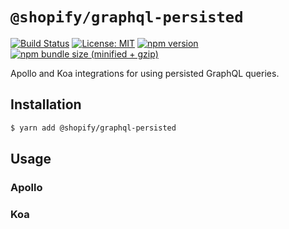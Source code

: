 # `@shopify/graphql-persisted`

[![Build Status](https://travis-ci.org/Shopify/quilt.svg?branch=master)](https://travis-ci.org/Shopify/quilt)
[![License: MIT](https://img.shields.io/badge/License-MIT-green.svg)](LICENSE.md) [![npm version](https://badge.fury.io/js/%40shopify%2Fgraphql-persisted.svg)](https://badge.fury.io/js/%40shopify%2Fgraphql-persisted.svg) [![npm bundle size (minified + gzip)](https://img.shields.io/bundlephobia/minzip/@shopify/graphql-persisted.svg)](https://img.shields.io/bundlephobia/minzip/@shopify/graphql-persisted.svg)

Apollo and Koa integrations for using persisted GraphQL queries.

## Installation

```bash
$ yarn add @shopify/graphql-persisted
```

## Usage

### Apollo

### Koa

